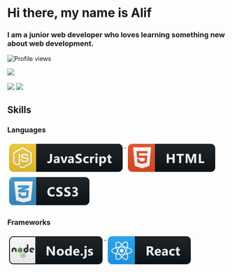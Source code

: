 # Hi there, my name is Alif

### I am a junior web developer who loves learning something new about web development.

![Profile views](https://gpvc.arturio.dev/aliffaizar)

![](https://github-profile-summary-cards.vercel.app/api/cards/profile-details?username=aliffaizar&theme=github)

![](https://github-profile-summary-cards.vercel.app/api/cards/stats?username=aliffaizar&theme=github)
![](https://github-profile-summary-cards.vercel.app/api/cards/productive-time?username=aliffaizar&theme=github)

## Skills

### Languages

<p text='left' >
  <a href="#">
    <img src="assets/languages/js.svg" alt="js" style="vertical-align:top; margin:6px 4px"/>
  </a>
  <a href="#">
    <img src="assets/languages/html.svg" alt="html" style="vertical-align:top; margin:6px 4px"/>
  </a>
  <a href="#">
    <img src="assets/languages/css3.svg" alt="css3" style="vertical-align:top; margin:6px 4px"/>
  </a>
</p>

### Frameworks

<p text='left'>
  <a href="#">
    <img src="assets/frameworks/nodejs.svg" alt="nodejs" style="vertical-align:top; margin:6px 4px"/>
  </a>
  <a href="#">
    <img src="assets/frameworks/react.svg" alt="react" style="vertical-align:top; margin:6px 4px"/>
  </a>
</p>
